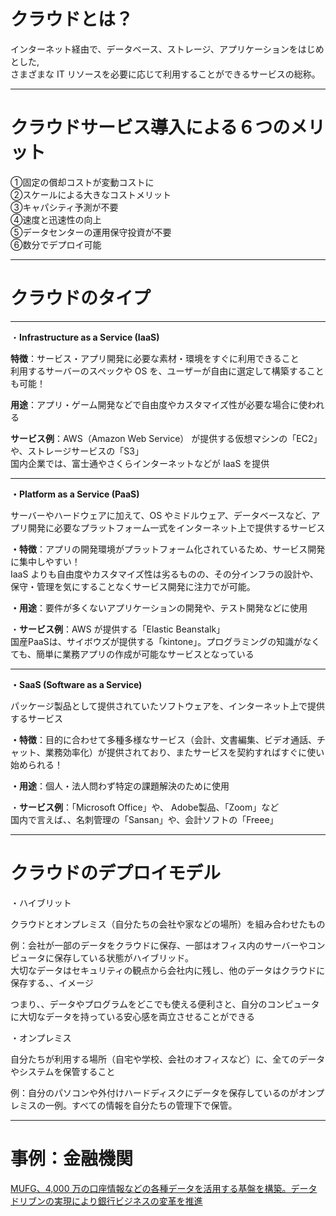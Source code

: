 # クラウドとは？

インターネット経由で、データベース、ストレージ、アプリケーションをはじめとした,   
さまざまな IT リソースを必要に応じて利用することができるサービスの総称。

---
# クラウドサービス導入による６つのメリット
①固定の償却コストが変動コストに   
②スケールによる大きなコストメリット   
③キャパシティ予測が不要   
④速度と迅速性の向上   
⑤データセンターの運用保守投資が不要   
⑥数分でデプロイ可能   

---
# クラウドのタイプ
---
・**Infrastructure as a Service (IaaS)**

**特徴**：サービス・アプリ開発に必要な素材・環境をすぐに利用できること   
利用するサーバーのスペックや OS を、ユーザーが自由に選定して構築することも可能！

**用途**：アプリ・ゲーム開発などで自由度やカスタマイズ性が必要な場合に使われる

**サービス例**：AWS（Amazon Web Service） が提供する仮想マシンの「EC2」や、ストレージサービスの「S3」   
国内企業では、富士通やさくらインターネットなどが IaaS を提供

---

**・Platform as a Service (PaaS)**

サーバーやハードウェアに加えて、OS やミドルウェア、データベースなど、アプリ開発に必要なプラットフォーム一式をインターネット上で提供するサービス

**・特徴**：アプリの開発環境がプラットフォーム化されているため、サービス開発に集中しやすい！   
IaaS よりも自由度やカスタマイズ性は劣るものの、その分インフラの設計や、保守・管理を気にすることなくサービス開発に注力でが可能。

**・用途**：要件が多くないアプリケーションの開発や、テスト開発などに使用

・**サービス例**：AWS が提供する「Elastic Beanstalk」   
国産PaaSは、サイボウズが提供する「kintone」。プログラミングの知識がなくても、簡単に業務アプリの作成が可能なサービスとなっている

---

**・SaaS (Software as a Service)**

パッケージ製品として提供されていたソフトウェアを、インターネット上で提供するサービス

**・特徴**：目的に合わせて多種多様なサービス（会計、文書編集、ビデオ通話、チャット、業務効率化）が提供されており、またサービスを契約すればすぐに使い始められる！

**・用途**：個人・法人問わず特定の課題解決のために使用

・**サービス例**：「Microsoft Office」や、 Adobe製品、「Zoom」など   
国内で言えば、、名刺管理の「Sansan」や、会計ソフトの「Freee」

---
# クラウドのデプロイモデル
・ハイブリット

クラウドとオンプレミス（自分たちの会社や家などの場所）を組み合わせたもの

例：会社が一部のデータをクラウドに保存、一部はオフィス内のサーバーやコンピュータに保存している状態がハイブリッド。   
大切なデータはセキュリティの観点から会社内に残し、他のデータはクラウドに保存する、、イメージ

つまり、、データやプログラムをどこでも使える便利さと、自分のコンピュータに大切なデータを持っている安心感を両立させることができる

・オンプレミス

自分たちが利用する場所（自宅や学校、会社のオフィスなど）に、全てのデータやシステムを保管すること

例：自分のパソコンや外付けハードディスクにデータを保存しているのがオンプレミスの一例。すべての情報を自分たちの管理下で保管。

---
# 事例：金融機関

[MUFG、4,000 万の口座情報などの各種データを活用する基盤を構築。データドリブンの実現により銀行ビジネスの変革を推進](https://aws.amazon.com/jp/solutions/case-studies/mufg-case-study/)


